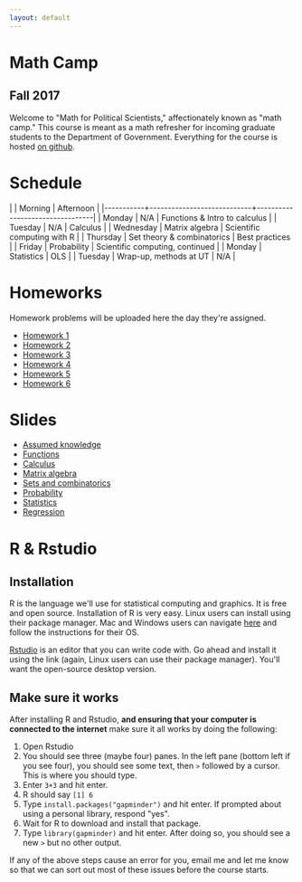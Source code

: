```yaml
---
layout: default
---
```


# Math Camp

## Fall 2017

Welcome to "Math for Political Scientists," affectionately known as
"math camp." This course is meant as a math refresher for incoming
graduate students to the Department of Government. Everything for the
course is hosted [on github](https://github.com/jabranham/math-camp).


# Schedule

|           | Morning                    | Afternoon                       |
|-----------+----------------------------+---------------------------------|
| Monday    | N/A                        | Functions & Intro to calculus   |
| Tuesday   | N/A                        | Calculus                        |
| Wednesday | Matrix algebra             | Scientific computing with R     |
| Thursday  | Set theory & combinatorics | Best practices                  |
| Friday    | Probability                | Scientific computing, continued |
| Monday    | Statistics                 | OLS                             |
| Tuesday   | Wrap-up, methods at UT     | N/A                             |

# Homeworks

Homework problems will be uploaded here the day they're assigned.

* [Homework 1](https://github.com/jabranham/math-camp/raw/gh-pages/homeworks/hw-01-functions.pdf)
* [Homework 2](https://github.com/jabranham/math-camp/raw/gh-pages/homeworks/hw-02-calculus.pdf)
* [Homework 3](https://github.com/jabranham/math-camp/raw/gh-pages/homeworks/hw-03-matrix-algebra-and-r.pdf)
* [Homework 4](https://github.com/jabranham/math-camp/raw/gh-pages/homeworks/hw-04-sets-and-probability.pdf)
* [Homework 5](https://github.com/jabranham/math-camp/raw/gh-pages/homeworks/hw-05-probability.pdf)
* [Homework 6](https://github.com/jabranham/math-camp/raw/gh-pages/homeworks/hw-06-statistics-ols.pdf)

# Slides

* [Assumed knowledge](https://github.com/jabranham/math-camp/raw/gh-pages/slides/0-arithmetic.pdf)
* [Functions](https://github.com/jabranham/math-camp/raw/gh-pages/slides/1-functions.pdf)
* [Calculus](https://github.com/jabranham/math-camp/raw/gh-pages/slides/2-calculus.pdf)
* [Matrix algebra](https://github.com/jabranham/math-camp/raw/gh-pages/slides/3-matrix-algebra.pdf)
* [Sets and combinatorics](https://github.com/jabranham/math-camp/raw/gh-pages/slides/4-sets-and-combinatorics.pdf)
* [Probability](https://github.com/jabranham/math-camp/raw/gh-pages/slides/5-probability.pdf)
* [Statistics](https://github.com/jabranham/math-camp/raw/gh-pages/slides/6-statistics.pdf)
* [Regression](https://github.com/jabranham/math-camp/raw/gh-pages/slides/7-ols.pdf)

<!-- * [Best Practices](/math-camp/slides/best-practices.pdf) -->
<!-- * [Data visualization](/math-camp/slides/data-viz.pdf) -->
<!-- * [Basics of R](/math-camp/slides/basic-R.pdf) -->
<!-- * [Working with Data in R](/math-camp/slides/data-transform.pdf) -->


# R & Rstudio

## Installation

R is the language we'll use for statistical computing and graphics.
It is free and open source.
Installation of R is very easy. 
Linux users can install using their package manager.
Mac and Windows users can navigate [here](https://cloud.r-project.org/) and follow the instructions for their OS. 

[Rstudio](https://www.rstudio.com/products/RStudio/) is an editor that you can write code with. 
Go ahead and install it using the link (again, Linux users can use their package manager).
You'll want the open-source desktop version.

## Make sure it works

After installing R and Rstudio, **and ensuring that your computer is connected to the internet** make sure it all works by doing the following:

1. Open Rstudio
2. You should see three (maybe four) panes. In the left pane (bottom left if you see four), you should see some text, then `>` followed by a cursor. This is where you should type.
3. Enter `3+3` and hit enter.
4. R should say `[1] 6`
5. Type `install.packages("gapminder")` and hit enter. If prompted about using a personal library, respond "yes". 
6. Wait for R to download and install that package. 
7. Type `library(gapminder)` and hit enter. After doing so, you should see a new `>` but no other output. 

If any of the above steps cause an error for you, email me and let me know so that we can sort out most of these issues before the course starts.
